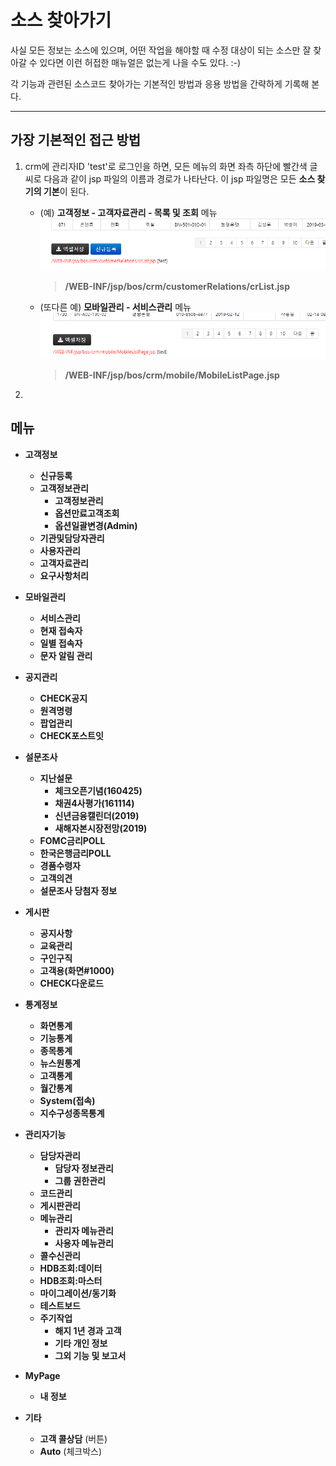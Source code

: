 # 소스 찾아가기

사실 모든 정보는 소스에 있으며, 어떤 작업을 해야할 때 수정 대상이 되는 소스만 잘 찾아갈 수 있다면 이런 허접한 매뉴얼은 없는게 나을 수도 있다. :-)

각 기능과 관련된 소스코드 찾아가는 기본적인 방법과 응용 방법을 간략하게 기록해 본다.

---

## 가장 기본적인 접근 방법

1. crm에 관리자ID 'test'로 로그인을 하면, 모든 메뉴의 화면 좌측 하단에 빨간색 글씨로 다음과 같이 jsp 파일의 이름과 경로가 나타난다. 이 jsp 파일명은 모든 **소스 찾기의 기본**이 된다.

    - (예) **고객정보 - 고객자료관리 - 목록 및 조회** 메뉴
        ![view_path](_img/view_path_crList.png)
        > **/WEB-INF/jsp/bos/crm/customerRelations/crList.jsp**

    - (또다른 예) **모바일관리 - 서비스관리** 메뉴
        ![view_path](_img/view_path_mobile.png)
        > **/WEB-INF/jsp/bos/crm/mobile/MobileListPage.jsp**

2. 



## 메뉴

- **고객정보**
    - **신규등록**
    - **고객정보관리**
        - **고객정보관리**
        - **옵션만료고객조회**
        - **옵션일괄변경(Admin)**
    - **기관및담당자관리**
    - **사용자관리**
    - **고객자료관리**
    - **요구사항처리**
- **모바일관리**
    - **서비스관리**
    - **현재 접속자**
    - **일별 접속자**
    - **문자 알림 관리**
- **공지관리**
    - **CHECK공지**
    - **원격명령**
    - **팝업관리**
    - **CHECK포스트잇**
- **설문조사**
    - **지난설문**
        - **체크오픈기념(160425)**
        - **채권4사평가(161114)**
        - **신년금융캘린더(2019)**
        - **새해자본시장전망(2019)**
    - **FOMC금리POLL**
    - **한국은행금리POLL**
    - **경품수령자**
    - **고객의견**
    - **설문조사 당첨자 정보**

- **게시판**
    - **공지사항**
    - **교육관리**
    - **구인구직**
    - **고객용(화면#1000)**
    - **CHECK다운로드**

- **통계정보**
    - **화면통계**
    - **기능통계**
    - **종목통계**
    - **뉴스원통계**
    - **고객통계**
    - **월간통계**
    - **System(접속)**
    - **지수구성종목통계**

- **관리자기능**
    - **담당자관리**
        - **담당자 정보관리**
        - **그룹 권한관리**
    - **코드관리**
    - **게시판관리**
    - **메뉴관리**
        - **관리자 메뉴관리**
        - **사용자 메뉴관리**
    - **콜수신관리**
    - **HDB조회:데이터**
    - **HDB조회:마스터**
    - **마이그레이션/동기화**
    - **테스트보드**
    - **주기작업**
        - **해지 1년 경과 고객**
        - **기타 개인 정보**
        - **그외 기능 및 보고서**
- **MyPage**
    - **내 정보**
- **기타**
    - **고객 콜상담** (버튼)
    - **Auto** (체크박스)
